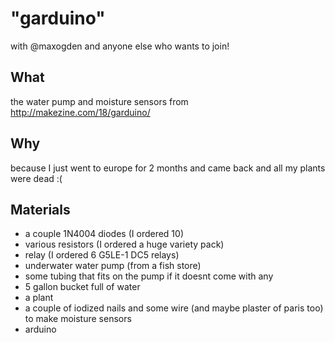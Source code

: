 # "garduino"

with @maxogden and anyone else who wants to join!

## What

the water pump and moisture sensors from http://makezine.com/18/garduino/

## Why

because I just went to europe for 2 months and came back and all my plants were dead :(

## Materials

- a couple 1N4004 diodes (I ordered 10)
- various resistors (I ordered a huge variety pack)
- relay (I ordered 6 G5LE-1 DC5 relays)
- underwater water pump (from a fish store)
- some tubing that fits on the pump if it doesnt come with any
- 5 gallon bucket full of water
- a plant
- a couple of iodized nails and some wire (and maybe plaster of paris too) to make moisture sensors
- arduino
